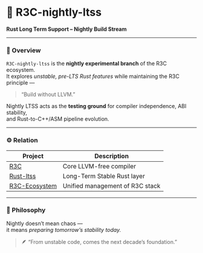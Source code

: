 # 🌙 R3C-nightly-ltss
**Rust Long Term Support – Nightly Build Stream**

---

### 🧩 Overview
`R3C-nightly-ltss` is the **nightly experimental branch** of the R3C ecosystem.  
It explores *unstable, pre-LTS Rust features* while maintaining the R3C principle —  
> “Build without LLVM.”

Nightly LTSS acts as the **testing ground** for compiler independence, ABI stability,  
and Rust-to-C++/ASM pipeline evolution.

---

### ⚙️ Relation
| Project | Description |
|----------|-------------|
| [R3C](https://github.com/0200134/r3c) | Core LLVM-free compiler |
| [Rust-ltss](https://github.com/0200134/Rust-ltss) | Long-Term Stable Rust layer |
| [R3C-Ecosystem](https://github.com/0200134/r3c-ecosystem) | Unified management of R3C stack |

---

### 🧱 Philosophy
Nightly doesn’t mean chaos —  
it means *preparing tomorrow’s stability today.*

> 🪶 “From unstable code, comes the next decade’s foundation.”
